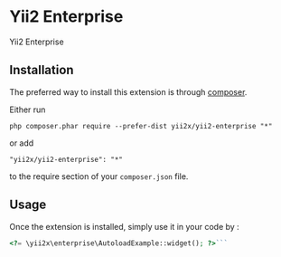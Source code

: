 Yii2 Enterprise
===============
Yii2 Enterprise

Installation
------------

The preferred way to install this extension is through [composer](http://getcomposer.org/download/).

Either run

```
php composer.phar require --prefer-dist yii2x/yii2-enterprise "*"
```

or add

```
"yii2x/yii2-enterprise": "*"
```

to the require section of your `composer.json` file.


Usage
-----

Once the extension is installed, simply use it in your code by  :

```php
<?= \yii2x\enterprise\AutoloadExample::widget(); ?>```